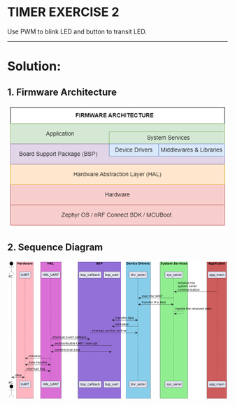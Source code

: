 # **TIMER EXERCISE 2**

Use PWM to blink LED and button to transit LED.

---

# **Solution:**

## **1. Firmware Architecture**

![firmware_architecture](img/firmware_arch.png)

## **2. Sequence Diagram**

![sequence_diagram](img/uart_exercises/uart_dma_exercise/uart_dma_exercise_docs/uml/uart_exercise_sequence_diagram.png)
